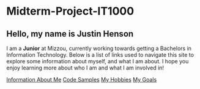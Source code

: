 # Midterm-Project-IT1000
## Hello, my name is Justin Henson
I am a **Junior** at Mizzou, currently working towards getting a Bachelors in Information Technology.
Below is a list of links used to navigate this site to explore some information about myself, and what I am about. I hope you enjoy learning more about who I am and what I am involved in!

[Information About Me](./AboutMe.md)
[Code Samples](./Code_Samples.md)
[My Hobbies](./Hobbies.md)
[My Goals](./Goals.md)
